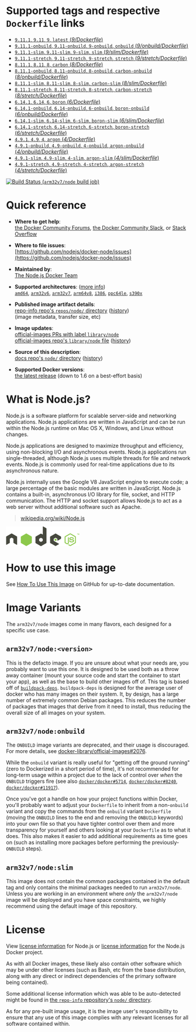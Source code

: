 <!--

********************************************************************************

WARNING:

    DO NOT EDIT "node/README.md"

    IT IS AUTO-GENERATED

    (from the other files in "node/" combined with a set of templates)

********************************************************************************

-->

# Supported tags and respective `Dockerfile` links

-	[`9.11.1`, `9.11`, `9`, `latest` (*9/Dockerfile*)](https://github.com/nodejs/docker-node/blob/9023f588717d236a92d91a8483ff0582484c22d1/9/Dockerfile)
-	[`9.11.1-onbuild`, `9.11-onbuild`, `9-onbuild`, `onbuild` (*9/onbuild/Dockerfile*)](https://github.com/nodejs/docker-node/blob/9023f588717d236a92d91a8483ff0582484c22d1/9/onbuild/Dockerfile)
-	[`9.11.1-slim`, `9.11-slim`, `9-slim`, `slim` (*9/slim/Dockerfile*)](https://github.com/nodejs/docker-node/blob/9023f588717d236a92d91a8483ff0582484c22d1/9/slim/Dockerfile)
-	[`9.11.1-stretch`, `9.11-stretch`, `9-stretch`, `stretch` (*9/stretch/Dockerfile*)](https://github.com/nodejs/docker-node/blob/9023f588717d236a92d91a8483ff0582484c22d1/9/stretch/Dockerfile)
-	[`8.11.1`, `8.11`, `8`, `carbon` (*8/Dockerfile*)](https://github.com/nodejs/docker-node/blob/b3ca6573b5c179148b446107386ae96ac6204ad3/8/Dockerfile)
-	[`8.11.1-onbuild`, `8.11-onbuild`, `8-onbuild`, `carbon-onbuild` (*8/onbuild/Dockerfile*)](https://github.com/nodejs/docker-node/blob/b3ca6573b5c179148b446107386ae96ac6204ad3/8/onbuild/Dockerfile)
-	[`8.11.1-slim`, `8.11-slim`, `8-slim`, `carbon-slim` (*8/slim/Dockerfile*)](https://github.com/nodejs/docker-node/blob/b3ca6573b5c179148b446107386ae96ac6204ad3/8/slim/Dockerfile)
-	[`8.11.1-stretch`, `8.11-stretch`, `8-stretch`, `carbon-stretch` (*8/stretch/Dockerfile*)](https://github.com/nodejs/docker-node/blob/b3ca6573b5c179148b446107386ae96ac6204ad3/8/stretch/Dockerfile)
-	[`6.14.1`, `6.14`, `6`, `boron` (*6/Dockerfile*)](https://github.com/nodejs/docker-node/blob/987139fc2385fc985aaa2545f7aeeef255eced79/6/Dockerfile)
-	[`6.14.1-onbuild`, `6.14-onbuild`, `6-onbuild`, `boron-onbuild` (*6/onbuild/Dockerfile*)](https://github.com/nodejs/docker-node/blob/987139fc2385fc985aaa2545f7aeeef255eced79/6/onbuild/Dockerfile)
-	[`6.14.1-slim`, `6.14-slim`, `6-slim`, `boron-slim` (*6/slim/Dockerfile*)](https://github.com/nodejs/docker-node/blob/987139fc2385fc985aaa2545f7aeeef255eced79/6/slim/Dockerfile)
-	[`6.14.1-stretch`, `6.14-stretch`, `6-stretch`, `boron-stretch` (*6/stretch/Dockerfile*)](https://github.com/nodejs/docker-node/blob/987139fc2385fc985aaa2545f7aeeef255eced79/6/stretch/Dockerfile)
-	[`4.9.1`, `4.9`, `4`, `argon` (*4/Dockerfile*)](https://github.com/nodejs/docker-node/blob/f56c21260109ad432ec3ea5ba96dbd3b9daa4ea7/4/Dockerfile)
-	[`4.9.1-onbuild`, `4.9-onbuild`, `4-onbuild`, `argon-onbuild` (*4/onbuild/Dockerfile*)](https://github.com/nodejs/docker-node/blob/f56c21260109ad432ec3ea5ba96dbd3b9daa4ea7/4/onbuild/Dockerfile)
-	[`4.9.1-slim`, `4.9-slim`, `4-slim`, `argon-slim` (*4/slim/Dockerfile*)](https://github.com/nodejs/docker-node/blob/f56c21260109ad432ec3ea5ba96dbd3b9daa4ea7/4/slim/Dockerfile)
-	[`4.9.1-stretch`, `4.9-stretch`, `4-stretch`, `argon-stretch` (*4/stretch/Dockerfile*)](https://github.com/nodejs/docker-node/blob/f56c21260109ad432ec3ea5ba96dbd3b9daa4ea7/4/stretch/Dockerfile)

[![Build Status](https://doi-janky.infosiftr.net/job/multiarch/job/arm32v7/job/node/badge/icon) (`arm32v7/node` build job)](https://doi-janky.infosiftr.net/job/multiarch/job/arm32v7/job/node/)

# Quick reference

-	**Where to get help**:  
	[the Docker Community Forums](https://forums.docker.com/), [the Docker Community Slack](https://blog.docker.com/2016/11/introducing-docker-community-directory-docker-community-slack/), or [Stack Overflow](https://stackoverflow.com/search?tab=newest&q=docker)

-	**Where to file issues**:  
	[https://github.com/nodejs/docker-node/issues](https://github.com/nodejs/docker-node/issues)

-	**Maintained by**:  
	[The Node.js Docker Team](https://github.com/nodejs/docker-node)

-	**Supported architectures**: ([more info](https://github.com/docker-library/official-images#architectures-other-than-amd64))  
	[`amd64`](https://hub.docker.com/r/amd64/node/), [`arm32v6`](https://hub.docker.com/r/arm32v6/node/), [`arm32v7`](https://hub.docker.com/r/arm32v7/node/), [`arm64v8`](https://hub.docker.com/r/arm64v8/node/), [`i386`](https://hub.docker.com/r/i386/node/), [`ppc64le`](https://hub.docker.com/r/ppc64le/node/), [`s390x`](https://hub.docker.com/r/s390x/node/)

-	**Published image artifact details**:  
	[repo-info repo's `repos/node/` directory](https://github.com/docker-library/repo-info/blob/master/repos/node) ([history](https://github.com/docker-library/repo-info/commits/master/repos/node))  
	(image metadata, transfer size, etc)

-	**Image updates**:  
	[official-images PRs with label `library/node`](https://github.com/docker-library/official-images/pulls?q=label%3Alibrary%2Fnode)  
	[official-images repo's `library/node` file](https://github.com/docker-library/official-images/blob/master/library/node) ([history](https://github.com/docker-library/official-images/commits/master/library/node))

-	**Source of this description**:  
	[docs repo's `node/` directory](https://github.com/docker-library/docs/tree/master/node) ([history](https://github.com/docker-library/docs/commits/master/node))

-	**Supported Docker versions**:  
	[the latest release](https://github.com/docker/docker-ce/releases/latest) (down to 1.6 on a best-effort basis)

# What is Node.js?

Node.js is a software platform for scalable server-side and networking applications. Node.js applications are written in JavaScript and can be run within the Node.js runtime on Mac OS X, Windows, and Linux without changes.

Node.js applications are designed to maximize throughput and efficiency, using non-blocking I/O and asynchronous events. Node.js applications run single-threaded, although Node.js uses multiple threads for file and network events. Node.js is commonly used for real-time applications due to its asynchronous nature.

Node.js internally uses the Google V8 JavaScript engine to execute code; a large percentage of the basic modules are written in JavaScript. Node.js contains a built-in, asynchronous I/O library for file, socket, and HTTP communication. The HTTP and socket support allows Node.js to act as a web server without additional software such as Apache.

> [wikipedia.org/wiki/Node.js](https://en.wikipedia.org/wiki/Node.js)

![logo](https://raw.githubusercontent.com/docker-library/docs/01c12653951b2fe592c1f93a13b4e289ada0e3a1/node/logo.png)

# How to use this image

See [How To Use This Image](https://github.com/nodejs/docker-node/blob/master/README.md#how-to-use-this-image) on GitHub for up-to-date documentation.

# Image Variants

The `arm32v7/node` images come in many flavors, each designed for a specific use case.

## `arm32v7/node:<version>`

This is the defacto image. If you are unsure about what your needs are, you probably want to use this one. It is designed to be used both as a throw away container (mount your source code and start the container to start your app), as well as the base to build other images off of. This tag is based off of [`buildpack-deps`](https://registry.hub.docker.com/_/buildpack-deps/). `buildpack-deps` is designed for the average user of docker who has many images on their system. It, by design, has a large number of extremely common Debian packages. This reduces the number of packages that images that derive from it need to install, thus reducing the overall size of all images on your system.

## `arm32v7/node:onbuild`

The `ONBUILD` image variants are deprecated, and their usage is discouraged. For more details, see [docker-library/official-images#2076](https://github.com/docker-library/official-images/issues/2076).

While the `onbuild` variant is really useful for "getting off the ground running" (zero to Dockerized in a short period of time), it's not recommended for long-term usage within a project due to the lack of control over *when* the `ONBUILD` triggers fire (see also [`docker/docker#5714`](https://github.com/docker/docker/issues/5714), [`docker/docker#8240`](https://github.com/docker/docker/issues/8240), [`docker/docker#11917`](https://github.com/docker/docker/issues/11917)).

Once you've got a handle on how your project functions within Docker, you'll probably want to adjust your `Dockerfile` to inherit from a non-`onbuild` variant and copy the commands from the `onbuild` variant `Dockerfile` (moving the `ONBUILD` lines to the end and removing the `ONBUILD` keywords) into your own file so that you have tighter control over them and more transparency for yourself and others looking at your `Dockerfile` as to what it does. This also makes it easier to add additional requirements as time goes on (such as installing more packages before performing the previously-`ONBUILD` steps).

## `arm32v7/node:slim`

This image does not contain the common packages contained in the default tag and only contains the minimal packages needed to run `arm32v7/node`. Unless you are working in an environment where *only* the `arm32v7/node` image will be deployed and you have space constraints, we highly recommend using the default image of this repository.

# License

View [license information](https://github.com/nodejs/node/blob/master/LICENSE) for Node.js or [license information](https://github.com/nodejs/docker-node/blob/master/LICENSE) for the Node.js Docker project.

As with all Docker images, these likely also contain other software which may be under other licenses (such as Bash, etc from the base distribution, along with any direct or indirect dependencies of the primary software being contained).

Some additional license information which was able to be auto-detected might be found in [the `repo-info` repository's `node/` directory](https://github.com/docker-library/repo-info/tree/master/repos/node).

As for any pre-built image usage, it is the image user's responsibility to ensure that any use of this image complies with any relevant licenses for all software contained within.
